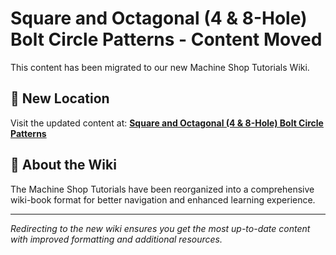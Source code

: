 # Square and Octagonal (4 & 8-Hole) Bolt Circle Patterns - Content Moved

This content has been migrated to our new Machine Shop Tutorials Wiki.

## 📍 New Location

Visit the updated content at:
**[Square and Octagonal (4 & 8-Hole) Bolt Circle Patterns](https://jonilsson.github.io/machine-shop-tutorials/bolt_circles/4_8_hole_patterns/)**

## 🔧 About the Wiki

The Machine Shop Tutorials have been reorganized into a comprehensive
wiki-book format for better navigation and enhanced learning experience.

---

*Redirecting to the new wiki ensures you get the most up-to-date content
with improved formatting and additional resources.*
